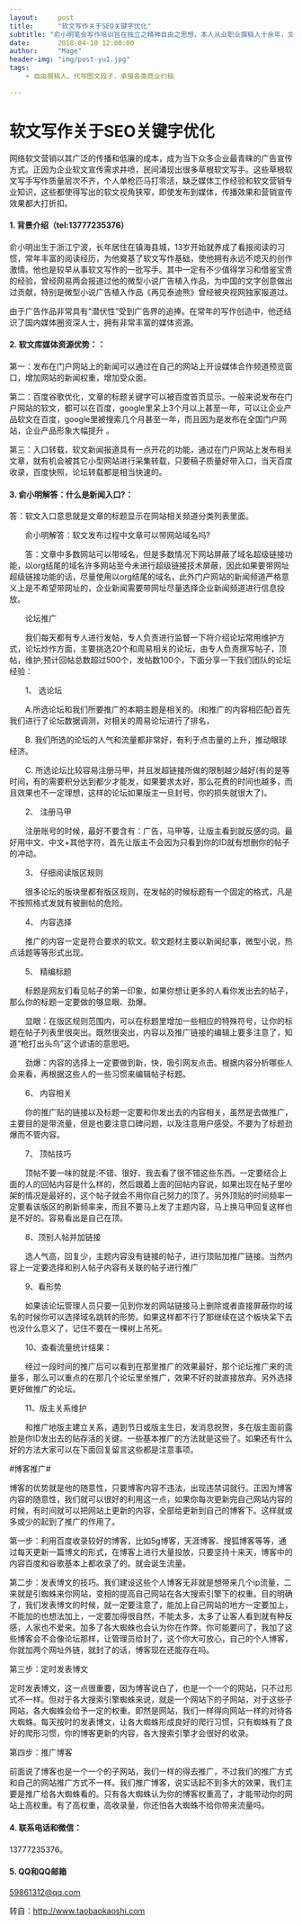 ```yaml
---
layout:     post
title:      "软文写作关于SEO关键字优化"
subtitle: "俞小明笔会写作培训旨在独立之精神自由之思想，本人从业职业撰稿人十余年，文字服务业务涵盖各个领域，具备丰富的从业经验，拥有海量原创写作素材。。"
date:       2018-04-10 12:00:00
author:     "Mage"
header-img: "img/post-yu1.jpg"
tags:
    - 自由撰稿人、代写图文段子、承接各类商业约稿

---
```


# 软文写作关于SEO关键字优化

网络软文营销以其广泛的传播和低廉的成本，成为当下众多企业最青睐的广告宣传方式。正因为企业软文宣传需求井喷，民间涌现出很多草根软文写手。这些草根软文写手写作质量层次不齐，个人单枪匹马打零活，缺乏媒体工作经验和软文营销专业知识，这些都使得写出的软文视角狭窄，即使发布到媒体，传播效果和营销宣传效果都大打折扣。

#### 1.  背景介绍（tel:13777235376）

俞小明出生于浙江宁波，长年居住在镇海县城，13岁开始就养成了看报阅读的习惯，常年丰富的阅读经历，为他奠基了软文写作基础，使他拥有永远不熄灭的创作激情。他也是较早从事软文写作的一批写手。其中一定有不少值得学习和借鉴宝贵的经验，曾经网易两会报道过他的微型小说广告植入作品，为中国的文字创意做出过贡献，特别是微型小说广告植入作品《再见泰迪熊》曾经被央视网独家报道过。



由于广告作品非常具有“潜伏性”受到广告界的追捧。在常年的写作创造中，他还结识了国内媒体圈资深人士，拥有非常丰富的媒体资源。

#### 2. 软文库媒体资源优势：：

第一：发布在门户网站上的新闻可以通过在自己的网站上开设媒体合作频道预览窗口，增加网站的新闻权重，增加受众面。  



第二：百度谷歌优化，文章的标题关键字可以被百度首页显示。一般来说发布在门户网站的软文，都可以在百度，google里呆上3个月以上甚至一年，可以让企业产品软文在百度，google里被搜索几个月甚至一年，而且因为是发布在全国门户网站，企业产品形象大幅提升 。



第三：入口转载，软文新闻报道具有一点开花的功能，通过在门户网站上发布相关文章，就有机会被其它小型网站进行采集转载，只要稿子质量好带入口，当天百度收录，百度快照，论坛转载都是相当快速的。

#### 3. 俞小明解答：什么是新闻入口?：

答：软文入口意思就是文章的标题显示在网站相关频道分类列表里面。  

　　俞小明解答：软文发布过程中文章可以带网站域名吗?  

　　答：文章中多数网站可以带域名，但是多数情况下网站屏蔽了域名超级链接功能，以org结尾的域名许多网站至今未进行超级链接技术屏蔽，因此如果要带网址超级链接功能的话，尽量使用以org结尾的域名，此外门户网站的新闻频道严格意义上是不希望带网址的，企业新闻需要带网址尽量选择企业新闻频道进行信息投放。  

　　论坛推广  

　　我们每天都有专人进行发帖，专人负责进行监督一下将介绍论坛常用维护方式，论坛炒作方面，主要挑选20个和周易相关的论坛，由专人负责撰写帖子，顶帖，维护;预计回帖总数超过500个，发帖数100个，下面分享一下我们团队的论坛经验：  

　　1、 选论坛  

　　A.所选论坛和我们所要推广的本期主题是相关的。(和推广的内容相匹配)首先我们进行了论坛数据调测，对相关的周易论坛进行了排名，  

　　B. 我们所选的论坛的人气和流量都非常好，有利于点击量的上升，推动眼球经济。  

　　C. 所选论坛比较容易注册马甲，并且发超链接所做的限制越少越好(有的是等时间，有的需要积分达到都少才能发，如果要求太好，那么花费的时间也越多，而且效果也不一定理想，这样的论坛如果版主一旦封号，你的损失就很大了)。  

　　2、 注册马甲  

　　注册账号的时候，最好不要含有：广告，马甲等，让版主看到就反感的词。最好用中文、中文+其他字符，首先让版主不会因为只看到你的ID就有想删你的帖子的冲动。  

　　3、 仔细阅读版区规则  

　　很多论坛的版块里都有版区规则，在发帖的时候标题有一个固定的格式，凡是不按照格式发就有被删帖的危险。  

　　4、 内容选择  

　　推广的内容一定是符合要求的软文。软文题材主要以新闻纪事，微型小说，热点话题等等形式出现。  

　　5、 精编标题  

　　标题是网友们看见帖子的第一印象，如果你想让更多的人看你发出去的帖子，那么你的标题一定要做的够显眼、劲爆。  

　　显眼：在版区规则范围内，可以在标题里增加一些相应的特殊符号，让你的标题在帖子列表里很突出。既然很突出，内容以及推广链接的编辑上要多注意了，知道“枪打出头鸟”这个谚语的意思吧。  

　　劲爆：内容的选择上一定要做到新，快，吸引网友点击。根据内容分析哪些人会来看，再根据这些人的一些习惯来编辑帖子标题。  

　　6、 内容相关  

　　你的推广贴的链接以及标题一定要和你发出去的内容相关，虽然是去做推广，主要目的是带流量，但是也要注意口碑问题，以及注意用户感受。不要为了标题劲爆而不管内容。  

　　7、 顶帖技巧  

　　顶帖不要一味的就是:不错、很好、我去看了很不错这些东西。一定要结合上面的人的回帖内容是什么样的，然后跟着上面的回帖内容说，如果出现在帖子里吵架的情况是最好的，这个帖子就会不用你自己努力的顶了。另外顶贴的时间频率一定要看该版区的刷新频率来，而且不要马上发了主题内容，马上换马甲回复这样也是不好的。容易看出是自己在顶。  

　　8、顶别人帖并加链接  

　　选人气高，回复少，主题内容没有链接的帖子，进行顶贴加推广链接。当然内容上一定要选择和别人帖子内容有关联的帖子进行推广  

　　9、看形势  

　　如果该论坛管理人员只要一见到你发的网站链接马上删除或者直接屏蔽你的域名的时候你可以选择域名跳转的形势。如果这样都不行了那继续在这个板块呆下去也没什么意义了，记住不要在一棵树上吊死。  

　　10、查看流量统计结果：  

　　经过一段时间的推广后可以看到在那里推广的效果最好，那个论坛推广来的流量多，那么可以重点的在那几个论坛里坐推广，效果不好的就直接放弃。另外选择更好做推广的论坛。  

　　11、版主关系维护  

　　和推广地版主建立关系，遇到节日或版主生日，发消息祝贺，多在版主面前露脸是你ID发出去的贴存活的关键。一些基本推广的方法就是这些了。如果还有什么好的方法大家可以在下面回复留言这些都是注意事项。

#博客推广#

博客的优势就是他的随意性，只要博客内容不违法，出现违禁词就行。正因为博客内容的随意性，我们就可以很好的利用这一点，如果你每次更新完自己网站内容的时候，有时间就可以把网站上更新的内容，全部给更新到自己的博客下。这样就或多或少的起到了推广的作用了。  



第一步：利用百度收录较好的博客，比如5g博客，天涯博客、搜狐博客等等，通过每天更新一篇博文的形式，在博客上进行大量投放，只要坚持十来天，博客中的内容百度和谷歌基本上都收录了的。就会诞生流量。



第二步：发表博文的技巧。我们建设这些个人博客无非就是想带来几个ip流量，二来就是引蜘蛛来你网站，变相的提高自己网站在各大搜索引擎下的权重。目的明确了，我们发表博文的时候，就一定要注意了，能加上自己网站的地方一定要加上，不能加的也想法加上，一定要加得很自然，不能太多，太多了让客人看到就有种反感，人家也不爱来。加多了各大蜘蛛也会认为你在作弊。你可能要问了，我加了这些博客会不会像论坛那样，让管理员给封了，这个你大可放心，自己的个人博客，你就加两个网址外链，就封了的话，博客现在还能存在吗。

  

第三步：定时发表博文  



定时发表博文，这一点很重要，因为博客说白了，也是一个一个的网站，只不过形式不一样。但对于各大搜索引擎蜘蛛来说，就是一个网站下的子网站，对于这些子网站，各大蜘蛛会给予一定的权重。即然是网站，我们一样得向网站一样的对待各大蜘蛛。每天按时的发表博文，让各大蜘蛛形成良好的爬行习惯，只有蜘蛛有了良好的爬形习惯，你的博客更新的内容，各大搜索引擎才会很好的收录。  



第四步：推广博客



前面说了博客也是一个一个的子网站，我们一样的得去推广，不过我们的推广方式和自己的网站推广方式不一样。我们推广博客，说实话起不到多大的效果，我们主要是推广给各大蜘蛛看的。只有各大蜘蛛认为你的博客权重高了，才能带动你的网站上高权重。有了高权重，高收录量，你还怕各大蜘蛛不给你带来流量吗。

#### 4.  联系电话和微信：

13777235376。

#### 5. QQ和QQ邮箱

59861312@qq.com

转自：http://www.taobaokaoshi.com

